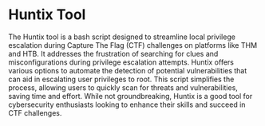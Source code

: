 
# Huntix Tool



The Huntix tool is a bash script designed to streamline local privilege escalation during Capture The Flag (CTF) challenges on platforms like THM and HTB. It addresses the frustration of searching for clues and misconfigurations during privilege escalation attempts. Huntix offers various options to automate the detection of potential vulnerabilities that can aid in escalating user privileges to root. This script simplifies the process, allowing users to quickly scan for threats and vulnerabilities, saving time and effort. While not groundbreaking, Huntix is a good tool for cybersecurity enthusiasts looking to enhance their skills and succeed in CTF challenges.



